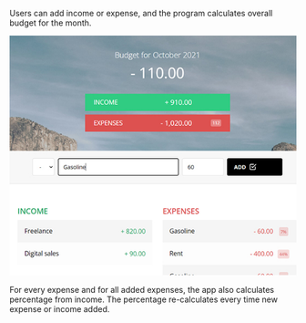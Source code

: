 Users can add income or expense, and the program calculates overall budget for the month.

![Screenshot](calculator.jpg)

For every expense and for all added expenses, the app also calculates percentage from income. The percentage re-calculates every time new expense or income added.

